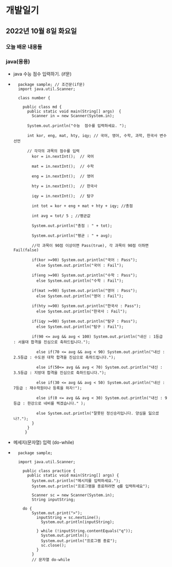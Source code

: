 # 개발일기
## 2022년 10월 8일 화요일
### 오늘 배운 내용들 
### java(응용) 

- java 수능 점수 입력하기. (if문)
-       package sample; // 조건문(if문)
        import java.util.Scanner;

        class number {

          public class md {
            public static void main(String[] args)  {
              Scanner in = new Scanner(System.in);

            System.out.println("수능  점수를 입력하세요. ");

            int kor, eng, mat, hty, iqy; // 국어, 영어, 수학, 과학, 한국사 변수 선언 

            // 각각의 과목의 점수를 입력 
              kor = in.nextInt();  // 국어

              mat = in.nextInt();  // 수학

              eng = in.nextInt();  // 영어

              hty = in.nextInt();  // 한국사

              iqy = in.nextInt();  // 탐구

              int tot = kor + eng + mat + hty + iqy; //총점

              int avg = tot/ 5 ; //평균값

              System.out.println("총점 : " + tot);

              System.out.println("평균 : " + avg);

              //각 과목이 90점 이상이면 Pass(true), 각 과목이 90점 이하면 Fail(false) 

              if(kor >=90) System.out.println("국어 : Pass");
                else System.out.println("국어 : Fail");

              if(eng >=90) System.out.println("수학 : Pass");
                else System.out.println("수학 : Fail");

              if(mat >=90) System.out.println("영어 : Pass");
                else System.out.println("영어 : Fail");

              if(hty >=90) System.out.println("한국사 : Pass");
                else System.out.println("한국사 : Fail");

              if(iqy >=90) System.out.println("탐구 : Pass");
                else System.out.println("탐구 : Fail");

              if(90 <= avg && avg < 100) System.out.println("내신 : 1등급 : 서울대 합격을 진심으로 축하드립니다.");  

                else if(70 <= avg && avg < 90) System.out.println("내신 : 2.5등급 : 수도권 대학 합격을 진심으로 축하드립니다."); 

                else if(50<= avg && avg < 70) System.out.println("내신 : 3.5등급 : 지방대 합격을 진심으로 축하드립니다."); 

                else if(30 <= avg && avg < 50) System.out.println("내신 : 7등급 : 재수학원이나 등록을 하자!"); 

                else if(0 <= avg && avg < 30) System.out.println("내신 : 9등급 : 한강으로 네비를 찍겠습니다." ); 

                else System.out.println("잘못된 정신승리입니다. 양심을 잃으셨나?."); 
              }
            }
           }
         
         
- 메세지(문자열) 입력 (do-while)
-       package sample;

        import java.util.Scanner;

          public class practice {
            public static void main(String[] args) {
              System.out.println("메시지를 입력하세요.");
              System.out.println("프로그램을 종료하려면 q를 입력하세요");

              Scanner sc = new Scanner(System.in);
              String inputString;

          do {
              System.out.print(">");
                inputString = sc.nextLine();
                  System.out.println(inputString);
  
                } while (!inputString.contentEquals("q"));
                  System.out.println();
                  System.out.println("프로그램 종료");
                  sc.close();
                }
              }
              // 문자열 do-while

